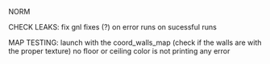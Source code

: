 NORM

CHECK LEAKS:
	fix gnl fixes (?)
	on error runs
	on sucessful runs

MAP TESTING:
	launch with the coord_walls_map (check if the walls are with the proper texture)
	no floor or ceiling color is not printing any error